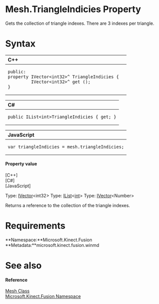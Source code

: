 Mesh.TriangleIndicies Property  
==============================  

Gets the collection of triangle indexes. There are 3 indexes per triangle. <span id="syntaxSection"></span>

Syntax  
======  

<table>
<colgroup>
<col width="100%" />
</colgroup>
<thead>
<tr class="header">
<th align="left">C++</th>
</tr>
</thead>
<tbody>
<tr class="odd">
<td align="left"><pre><code>public:  
property IVector&lt;int32&gt;^ TriangleIndicies {  
         IVector&lt;int32&gt;^ get ();  
}</code></pre></td>
</tr>
</tbody>
</table>

<table>
<colgroup>
<col width="100%" />
</colgroup>
<thead>
<tr class="header">
<th align="left">C#</th>
</tr>
</thead>
<tbody>
<tr class="odd">
<td align="left"><pre><code>public IList&lt;int&gt;TriangleIndicies { get; }</code></pre></td>
</tr>
</tbody>
</table>

<table>
<colgroup>
<col width="100%" />
</colgroup>
<thead>
<tr class="header">
<th align="left">JavaScript</th>
</tr>
</thead>
<tbody>
<tr class="odd">
<td align="left"><pre><code>var triangleIndicies = mesh.triangleIndicies;</code></pre></td>
</tr>
</tbody>
</table>

<span id="ID4ER"></span>
#### Property value  

[C++]   
 [C\#]   
 [JavaScript]   

Type: [IVector](http://msdn.microsoft.com/en-us/library/br206631.aspx)\<int32\>
Type: [IList](http://msdn.microsoft.com/en-us/library/5y536ey6.aspx)\<[int](http://msdn.microsoft.com/en-us/library/system.int32.aspx)\>
Type: [IVector](http://msdn.microsoft.com/en-us/library/br206631.aspx)\<Number\>

Returns a reference to the collection of the triangle indexes.  

<span id="requirements"></span>

Requirements  
============  

**Namespace:**Microsoft.Kinect.Fusion  
**Metadata:**microsoft.kinect.fusion.winmd  

<span id="ID4EAB"></span>

See also  
========  

<span id="ID4ECB"></span>
#### Reference  

[Mesh Class](../../Mesh_Class.md)  
 [Microsoft.Kinect.Fusion Namespace](../../../Kinect.Fusion.md)  



<!--Please do not edit the data in the comment block below.-->
<!--
TOCTitle : TriangleIndicies Property
RLTitle : Mesh.TriangleIndicies Property
KeywordK : TriangleIndicies property
KeywordK : Mesh.TriangleIndicies property
KeywordF : Microsoft.Kinect.Fusion.Mesh.TriangleIndicies
KeywordF : Mesh.TriangleIndicies
KeywordF : TriangleIndicies
KeywordF : Microsoft.Kinect.Fusion.Mesh.TriangleIndicies
KeywordA : P:Microsoft.Kinect.Fusion.Mesh.TriangleIndicies
AssetID : P:Microsoft.Kinect.Fusion.Mesh.TriangleIndicies
Locale : en-us
CommunityContent : 1
APIType : Managed
APILocation : microsoft.kinect.fusion.winmd
APIName : Microsoft.Kinect.Fusion.Mesh.TriangleIndicies
TargetOS : Windows
TopicType : kbSyntax
DevLang : VB
DevLang : CSharp
DevLang : JavaScript
DevLang : C++
DocSet : K4Wv2
ProjType : K4Wv2Proj
Technology : Kinect for Windows
Product : Kinect for Windows SDK v2
productversion : 20
-->
